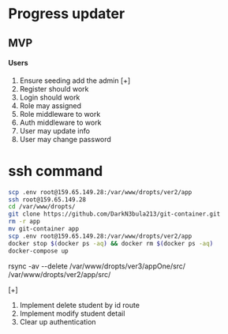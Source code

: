 
# Progress updater

## MVP 

#### Users

1. Ensure seeding add the admin [+]
2. Register should work
3. Login should work
4. Role may assigned 
5. Role middleware to work 
6. Auth middleware to work
7. User may update info
8. User may change password

# ssh command

```bash 
scp .env root@159.65.149.28:/var/www/dropts/ver2/app
ssh root@159.65.149.28
cd /var/www/dropts/
git clone https://github.com/DarkN3bula213/git-container.git
rm -r app
mv git-container app
scp .env root@159.65.149.28:/var/www/dropts/ver2/app
docker stop $(docker ps -aq) && docker rm $(docker ps -aq)
docker-compose up
```
rsync -av --delete /var/www/dropts/ver3/appOne/src/ /var/www/dropts/ver2/app/src/


[+] 
1. Implement delete student by id route
2. Implement modify student detail
3. Clear up authentication